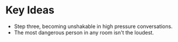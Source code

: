 # Key Ideas

- Step three, becoming unshakable in high pressure conversations.
- The most dangerous person in any room isn't the loudest.
